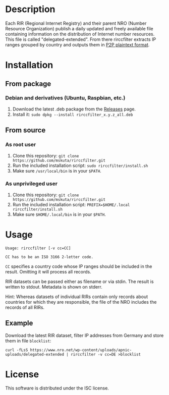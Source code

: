 # Description

Each RIR (Regional Internet Registry) and their parent NRO (Number Resource Organization) publish a daily updated and freely available file containing information on the distribution of Internet number resources. This file is called "delegated-extended". From there rirccfilter extracts IP ranges grouped by country and outputs them in [P2P plaintext format](https://en.wikipedia.org/wiki/PeerGuardian#P2P_plaintext_format).


# Installation

## From package

### Debian and derivatives (Ubuntu, Raspbian, etc.)

1. Download the latest .deb package from the [Releases](https://github.com/mskuta/rirccfilter/releases/latest) page.
2. Install it: `sudo dpkg --install rirccfilter_x.y.z_all.deb`

## From source

### As root user

1. Clone this repository: `git clone https://github.com/mskuta/rirccfilter.git`
2. Run the included installation script: `sudo rirccfilter/install.sh`
3. Make sure `/usr/local/bin` is in your `$PATH`.

### As unprivileged user

1. Clone this repository: `git clone https://github.com/mskuta/rirccfilter.git`
2. Run the included installation script: `PREFIX=$HOME/.local rirccfilter/install.sh`
3. Make sure `$HOME/.local/bin` is in your `$PATH`.


# Usage

```
Usage: rirccfilter [-v cc=CC]

CC has to be an ISO 3166 2-letter code.

```

`CC` specifies a country code whose IP ranges should be included in the result. Omitting it will process all records.

RIR datasets can be passed either as filename or via stdin. The result is written to stdout. Metadata is shown on stderr.

Hint: Whereas datasets of individual RIRs contain only records about countries for which they are responsible, the file of the NRO includes the records of all RIRs.

## Example

Download the latest RIR dataset, filter IP addresses from Germany and store them in file `blocklist`:
```shell
curl -fLsS https://www.nro.net/wp-content/uploads/apnic-uploads/delegated-extended | rirccfilter -v cc=DE >blocklist
```


# License

This software is distributed under the ISC license.


